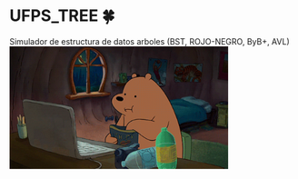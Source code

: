 # UFPS_TREE 🍀

Simulador de estructura de datos arboles (BST, ROJO-NEGRO, ByB+, AVL)
<img src="https://github.com/darsaveli/Mariam/blob/main/1479814528_webarebears.gif" width="385px" align="center">
